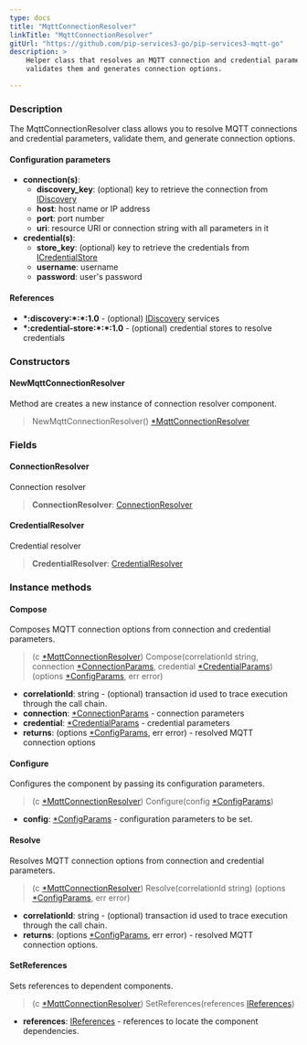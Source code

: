 ```yaml
---
type: docs
title: "MqttConnectionResolver"
linkTitle: "MqttConnectionResolver"
gitUrl: "https://github.com/pip-services3-go/pip-services3-mqtt-go"
description: >
    Helper class that resolves an MQTT connection and credential parameters, 
    validates them and generates connection options.

---
```


### Description

The MqttConnectionResolver class allows you to resolve MQTT connections and credential parameters, validate them, and generate connection options.

#### Configuration parameters

- **connection(s)**:
    - **discovery_key**: (optional) key to retrieve the connection from [IDiscovery](../../../components/connect/idiscovery)
    - **host**: host name or IP address
    - **port**: port number
    - **uri**: resource URI or connection string with all parameters in it
- **credential(s)**:
    - **store_key**: (optional) key to retrieve the credentials from [ICredentialStore](../../../components/auth/icredential_store)
    - **username**: username
    - **password**: user's password

#### References

- **\*:discovery:\*:\*:1.0** - (optional) [IDiscovery](../../../components/connect/idiscovery) services
- **\*:credential-store:\*:\*:1.0** - (optional) credential stores to resolve credentials

### Constructors

#### NewMqttConnectionResolver
Method are creates a new instance of connection resolver component.

> NewMqttConnectionResolver() [*MqttConnectionResolver]()

### Fields

<span class="hide-title-link">

#### ConnectionResolver
Connection resolver
> **ConnectionResolver**: [ConnectionResolver](../../../components/connect/connection_resolver)

#### CredentialResolver
Credential resolver
> **CredentialResolver**: [CredentialResolver](../../../components/auth/credential_resolver)

</span>


### Instance methods

#### Compose
Composes MQTT connection options from connection and credential parameters.

> (c [*MqttConnectionResolver]()) Compose(correlationId string, connection [*ConnectionParams](../../../components/connect/connection_params), credential [*CredentialParams](../../../components/auth/credential_params)) (options [*ConfigParams](../../../commons/config/config_params), err error)

- **correlationId**: string - (optional) transaction id used to trace execution through the call chain.
- **connection**: [*ConnectionParams](../../../components/connect/connection_params) - connection parameters
- **credential**: [*CredentialParams](../../../components/auth/credential_params) - credential parameters
- **returns**: (options [*ConfigParams](../../../commons/config/config_params), err error) - resolved MQTT connection options


#### Configure
Configures the component by passing its configuration parameters.

> (c [*MqttConnectionResolver]()) Configure(config [*ConfigParams](../../../commons/config/config_params))

- **config**: [*ConfigParams](../../../commons/config/config_params) - configuration parameters to be set.


#### Resolve
Resolves MQTT connection options from connection and credential parameters.

> (c [*MqttConnectionResolver]()) Resolve(correlationId string) (options [*ConfigParams](../../../commons/config/config_params), err error)

- **correlationId**: string - (optional) transaction id used to trace execution through the call chain.
- **returns**: (options [*ConfigParams](../../../commons/config/config_params), err error) - resolved MQTT connection options.


#### SetReferences
Sets references to dependent components.

> (c [*MqttConnectionResolver]()) SetReferences(references [IReferences](../../../commons/refer/ireferences))

- **references**: [IReferences](../../../commons/refer/ireferences) - references to locate the component dependencies.
